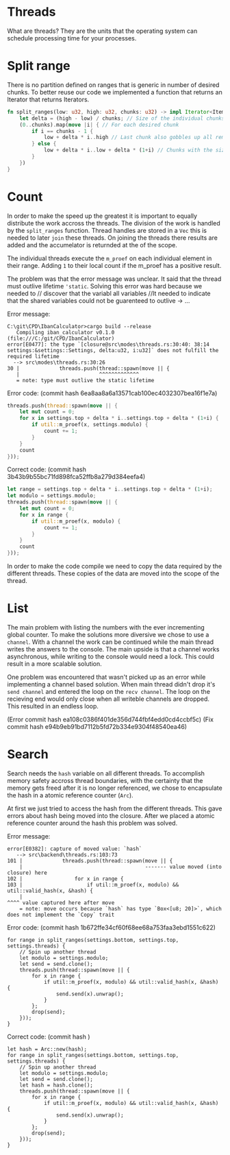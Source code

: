 # Threads

What are threads? They are the units that the operating system can schedule processing time for your processes.

# Split range

There is no partition defined on ranges that is generic in number of desired chunks.
To better reuse our code we implemented a function that returns an Iterator that returns Iterators.

```rust
fn split_ranges(low: u32, high: u32, chunks: u32) -> impl Iterator<Item=impl Iterator<Item=u32> + Debug> {
    let delta = (high - low) / chunks; // Size of the individual chunks
    (0..chunks).map(move |i| { // For each desired chunk
        if i == chunks - 1 {
            low + delta * i..high // Last chunk also gobbles up all remaining elements that couldn't be distributed equally
        } else {
            low + delta * i..low + delta * (1+i) // Chunks with the size of delta
        }
    })
}
```

# Count

In order to make the speed up the greatest it is important to equally distribute the work accross the threads.
The division of the work is handled by the `split_ranges` function.
Thread handles are stored in a `Vec` this is needed to later `join` these threads.
On joining the threads there results are added and the accumelator is returnded at the of the scope.

The individual threads execute the `m_proef` on each individual element in their range.
Adding `1` to their local count if the m_proef has a positive result.

The problem was that the error message was unclear.
It said that the thread must outlive lifetime `'static`.
Solving this error was hard because we needed to // discover that the variabl all variables
//It needed to indicate that the shared variables could not be guarenteed to outlive -> ...

Error message:
```
C:\git\CPD\IbanCalculator>cargo build --release
   Compiling iban_calculator v0.1.0 (file:///C:/git/CPD/IbanCalculator)
error[E0477]: the type `[closure@src\modes\threads.rs:30:40: 38:14 settings:&settings::Settings, delta:u32, i:u32]` does not fulfill the required lifetime
  --> src\modes\threads.rs:30:26
30 |             threads.push(thread::spawn(move || {
   |                          ^^^^^^^^^^^^^
   = note: type must outlive the static lifetime
```

Error code: (commit hash 6ea8aa8a6a13571cab100ec4032307bea16f1e7a)
```rust
threads.push(thread::spawn(move || {
    let mut count = 0;
    for x in settings.top + delta * i..settings.top + delta * (1+i) {
        if util::m_proef(x, settings.modulo) {
            count += 1;
        }
    }
    count
}));
```

Correct code: (commit hash 3b43b9b55bc71fd898fca52ffb8a279d384eefa4)
```rust
let range = settings.top + delta * i..settings.top + delta * (1+i);
let modulo = settings.modulo;
threads.push(thread::spawn(move || {
    let mut count = 0;
    for x in range {
        if util::m_proef(x, modulo) {
            count += 1;
        }
    }
    count
}));
````

In order to make the code compile we need to copy the data required by the different threads.
These copies of the data are moved into the scope of the thread.

# List

The main problem with listing the numbers with the ever incrementing global counter.
To make the solutions more diversive we chose to use a `channel`.
With a channel the work can be continued while the main thread writes the answers to the console.
The main upside is that a channel works asynchronous, while writing to the console would need a lock.
This could result in a more scalable solution.

One problem was encountered that wasn't picked up as an error while implementing a channel based solution.
When main thread didn't drop it's `send channel` and entered the loop on the `recv channel`.
The loop on the recieving end would only close when all writeble channels are dropped.
This resulted in an endless loop.

(Error commit hash ea108c0386f401de356d744fbf4edd0cd4ccbf5c)
(Fix commit hash e94b9eb91bd7112b5fd72b334e9304f48540ea46)

# Search

Search needs the `hash` variable on all different threads.
To accomplish memory safety accross thread boundaries,
with the certainty that the memory gets freed after it is no longer referenced,
we chose to encapsulate the hash in a atomic reference counter (`Arc`).

At first we just tried to access the hash from the different threads.
This gave errors about hash being moved into the closure.
After we placed a atomic reference counter around the hash this problem was solved.

Error message:
```
error[E0382]: capture of moved value: `hash`
   --> src\backend\threads.rs:103:73
101 |             threads.push(thread::spawn(move || {
    |                                        ------- value moved (into closure) here
102 |                 for x in range {
103 |                     if util::m_proef(x, modulo) && util::valid_hash(x, &hash) {
    |                                                                         ^^^^ value captured here after move
    = note: move occurs because `hash` has type `Box<[u8; 20]>`, which does not implement the `Copy` trait
```

Error code: (commit hash 1b672ffe34cf60f68ee68a753faa3ebd1551c622)
```
for range in split_ranges(settings.bottom, settings.top, settings.threads) {
    // Spin up another thread
    let modulo = settings.modulo;
    let send = send.clone();
    threads.push(thread::spawn(move || {
        for x in range {
            if util::m_proef(x, modulo) && util::valid_hash(x, &hash) {
                send.send(x).unwrap();
            }
        };
        drop(send);
    }));
}
```

Correct code: (commit hash )
```
let hash = Arc::new(hash);
for range in split_ranges(settings.bottom, settings.top, settings.threads) {
    // Spin up another thread
    let modulo = settings.modulo;
    let send = send.clone();
    let hash = hash.clone();
    threads.push(thread::spawn(move || {
        for x in range {
            if util::m_proef(x, modulo) && util::valid_hash(x, &hash) {
                send.send(x).unwrap();
            }
        };
        drop(send);
    }));
}
```
